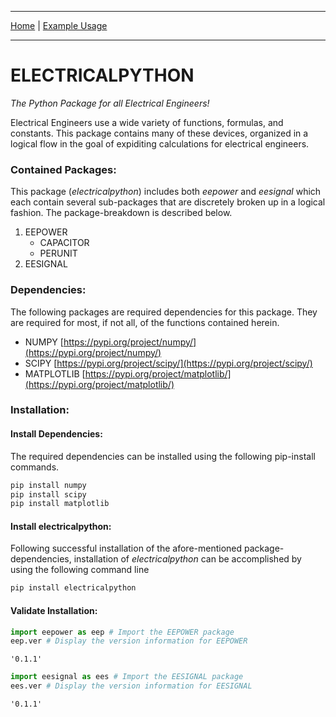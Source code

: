 
---

[Home](https://engineerjoe440.github.io/electrical-engineering-python/index)
 | 
[Example Usage](https://engineerjoe440.github.io/electrical-engineering-python/example)

---

# ELECTRICALPYTHON
*The Python Package for all Electrical Engineers!*

Electrical Engineers use a wide variety of functions, formulas, and constants. This package contains many of these devices, organized in a logical flow in the goal of expiditing calculations for electrical engineers.

### Contained Packages:
This package (*electricalpython*) includes both *eepower* and *eesignal* which each contain several sub-packages that are discretely broken up in a logical fashion. The package-breakdown is described below.

1. EEPOWER
    - CAPACITOR
    - PERUNIT
2. EESIGNAL

### Dependencies:
The following packages are required dependencies for this package. They are required for most, if not all, of the functions contained herein.

- NUMPY [https://pypi.org/project/numpy/](https://pypi.org/project/numpy/)
- SCIPY [https://pypi.org/project/scipy/](https://pypi.org/project/scipy/)
- MATPLOTLIB [https://pypi.org/project/matplotlib/](https://pypi.org/project/matplotlib/)

### Installation:
#### Install Dependencies:
The required dependencies can be installed using the following pip-install commands.


```python
pip install numpy
pip install scipy
pip install matplotlib
```

#### Install electricalpython:
Following successful installation of the afore-mentioned package-dependencies, installation of *electricalpython* can be accomplished by using the following command line


```python
pip install electricalpython
```

#### Validate Installation:


```python
import eepower as eep # Import the EEPOWER package
eep.ver # Display the version information for EEPOWER
```




    '0.1.1'




```python
import eesignal as ees # Import the EESIGNAL package
ees.ver # Display the version information for EESIGNAL
```




    '0.1.1'


